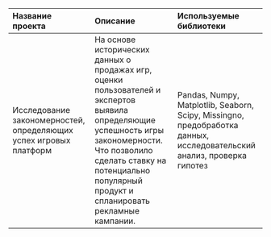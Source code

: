 | Название проекта | Описание | Используемые библиотеки |
| :-------------------- | :--------------------- |:---------------------------|
| Исследование закономерностей, определяющих успех игровых платформ | На основе исторических данных о продажах игр, оценки пользователей и экспертов выявила определяющие успешность игры закономерности. Что позволило сделать ставку на потенциально популярный продукт и спланировать рекламные кампании.| Pandas, Numpy, Matplotlib, Seaborn, Scipy, Missingno, предобработка данных, исследовательский анализ, проверка гипотез|
